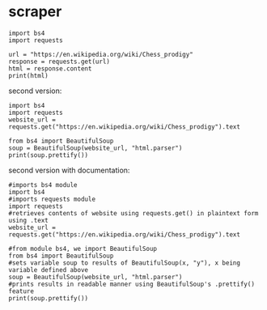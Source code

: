 # scraper
    import bs4
    import requests

    url = "https://en.wikipedia.org/wiki/Chess_prodigy"
    response = requests.get(url)
    html = response.content
    print(html)

second version:

    import bs4
    import requests
    website_url = requests.get("https://en.wikipedia.org/wiki/Chess_prodigy").text

    from bs4 import BeautifulSoup
    soup = BeautifulSoup(website_url, "html.parser")
    print(soup.prettify())
    
second version with documentation:

    #imports bs4 module
    import bs4
    #imports requests module
    import requests
    #retrieves contents of website using requests.get() in plaintext form using .text
    website_url = requests.get("https://en.wikipedia.org/wiki/Chess_prodigy").text

    #from module bs4, we import BeautifulSoup
    from bs4 import BeautifulSoup
    #sets variable soup to results of BeautifulSoup(x, "y"), x being variable defined above
    soup = BeautifulSoup(website_url, "html.parser")
    #prints results in readable manner using BeautifulSoup's .prettify() feature
    print(soup.prettify())
